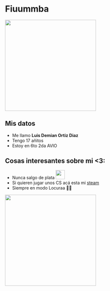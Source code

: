 # Fiuummba 

<img src="https://pbs.twimg.com/media/Ew4O-4lXMAEszYd.jpg" width="300">

## Mis datos

* Me llamo **Luis Demian Ortiz Diaz**
* Tengo 17 añitos
* Estoy en 6to 2da AVIO

## Cosas interesantes sobre mi <3:

* Nunca salgo de plata <img src="https://i.pinimg.com/originals/43/7d/68/437d68d42440ceb598f1ec75fb470350.png" width="30">
* Si quieren jugar unos CS acá esta mi [steam]
* Siempre en modo Locuraa 🤪🤙

<img src="https://pbs.twimg.com/media/Enz6IFrWEAE1Whn.jpg" width="300">



[steam]: https://steamcommunity.com/id/ChuchitoDiaz/

